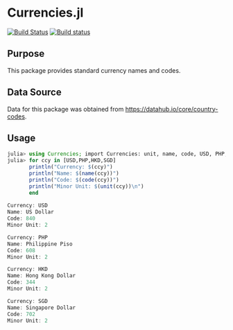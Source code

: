 # Currencies.jl

[![Build Status](https://travis-ci.org/JuliaFinance/Currencies.jl.svg?branch=master)](https://travis-ci.org/JuliaFinance/Currencies.jl)
[![Build status](https://ci.appveyor.com/api/projects/status/chnj7xc6r0deux92/branch/master?svg=true)](https://ci.appveyor.com/project/EricForgy/currencies-jl/branch/master)

## Purpose

This package provides standard currency names and codes.

## Data Source

Data for this package was obtained from https://datahub.io/core/country-codes.

## Usage

```julia
julia> using Currencies; import Currencies: unit, name, code, USD, PHP, HKD, SGD
julia> for ccy in [USD,PHP,HKD,SGD]
       println("Currency: $(ccy)")
       println("Name: $(name(ccy))")
       println("Code: $(code(ccy))")
       println("Minor Unit: $(unit(ccy))\n")
       end
       
Currency: USD
Name: US Dollar
Code: 840
Minor Unit: 2

Currency: PHP
Name: Philippine Piso
Code: 608
Minor Unit: 2

Currency: HKD
Name: Hong Kong Dollar
Code: 344
Minor Unit: 2

Currency: SGD
Name: Singapore Dollar
Code: 702
Minor Unit: 2
```

